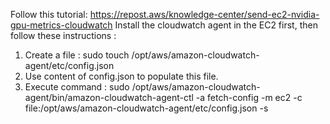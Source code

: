 Follow this tutorial: https://repost.aws/knowledge-center/send-ec2-nvidia-gpu-metrics-cloudwatch
Install the cloudwatch agent in the EC2 first, then follow these instructions : 

1) Create a file : sudo touch /opt/aws/amazon-cloudwatch-agent/etc/config.json
2) Use content of config.json to populate this file.
3) Execute command : sudo /opt/aws/amazon-cloudwatch-agent/bin/amazon-cloudwatch-agent-ctl -a fetch-config -m ec2 -c file:/opt/aws/amazon-cloudwatch-agent/etc/config.json -s